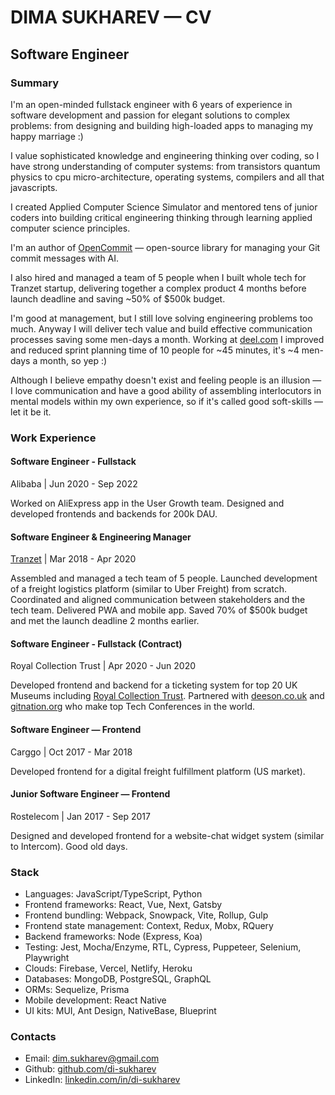 # DIMA SUKHAREV — CV

## Software Engineer

### Summary

I'm an open-minded fullstack engineer with 6 years of experience in software development and passion for elegant solutions to complex problems: from designing and building high-loaded apps to managing my happy marriage :)

I value sophisticated knowledge and engineering thinking over coding, so I have strong understanding of computer systems: from transistors quantum physics to cpu micro-architecture, operating systems, compilers and all that javascripts.

I created Applied Computer Science Simulator and mentored tens of junior coders into building critical engineering thinking through learning applied computer science principles.

I'm an author of [OpenCommit](https://github.com/di-sukharev/opencommit) — open-source library for managing your Git commit messages with AI.

I also hired and managed a team of 5 people when I built whole tech for Tranzet startup, delivering together a complex product 4 months before launch deadline and saving ~50% of $500k budget.

I'm good at management, but I still love solving engineering problems too much. Anyway I will deliver tech value and build effective communication processes saving some men-days a month. Working at [deel.com](https://deel.com) I improved and reduced sprint planning time of 10 people for ~45 minutes, it's ~4 men-days a month, so yep :)

Although I believe empathy doesn't exist and feeling people is an illusion — I love communication and have a good ability of assembling interlocutors in mental models within my own experience, so if it's called good soft-skills — let it be it.

### Work Experience

#### Software Engineer - Fullstack

Alibaba | Jun 2020 - Sep 2022

Worked on AliExpress app in the User Growth team. Designed and developed frontends and backends for 200k DAU.

#### Software Engineer & Engineering Manager

[Tranzet](https://tranzet.io) | Mar 2018 - Apr 2020

Assembled and managed a tech team of 5 people. Launched development of a freight logistics platform (similar to Uber Freight) from scratch. Coordinated and aligned communication between stakeholders and the tech team. Delivered PWA and mobile app. Saved 70% of $500k budget and met the launch deadline 2 months earlier.

#### Software Engineer - Fullstack (Contract)

Royal Collection Trust | Apr 2020 - Jun 2020

Developed frontend and backend for a ticketing system for top 20 UK Museums including [Royal Collection Trust](https://rct.uk). Partnered with [deeson.co.uk](https://deeson.co.uk) and [gitnation.org](https://gitnation.org) who make top Tech Conferences in the world.

#### Software Engineer — Frontend

Carggo | Oct 2017 - Mar 2018

Developed frontend for a digital freight fulfillment platform (US market).

#### Junior Software Engineer — Frontend

Rostelecom | Jan 2017 - Sep 2017

Designed and developed frontend for a website-chat widget system (similar to Intercom). Good old days.

### Stack

- Languages: JavaScript/TypeScript, Python
- Frontend frameworks: React, Vue, Next, Gatsby
- Frontend bundling: Webpack, Snowpack, Vite, Rollup, Gulp
- Frontend state management: Context, Redux, Mobx, RQuery
- Backend frameworks: Node (Express, Koa)
- Testing: Jest, Mocha/Enzyme, RTL, Cypress, Puppeteer, Selenium, Playwright
- Clouds: Firebase, Vercel, Netlify, Heroku
- Databases: MongoDB, PostgreSQL, GraphQL
- ORMs: Sequelize, Prisma
- Mobile development: React Native
- UI kits: MUI, Ant Design, NativeBase, Blueprint

### Contacts

- Email: dim.sukharev@gmail.com
- Github: [github.com/di-sukharev](https://github.com/di-sukharev)
- LinkedIn: [linkedin.com/in/di-sukharev](https://linkedin.com/in/di-sukharev)
